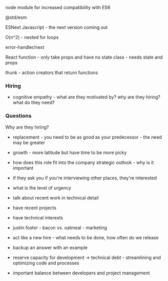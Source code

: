 node module for increased compatibility with ES6

@std/esm



ESNext Javascript - the next version coming out

O(n^2) - nested for loops


error-handler/next


React
function - only take props and have no state
class - needs state and props

thunk - action creators that return functions



### Hiring

- cognitive empathy - what are they motivated by? why are they hiring? what do they need?

### Questions

Why are they hiring?
- replacement - you need to be as good as your predecessor - the need may be greater
- growth - more latitude but have time to be more picky
- how does this role fit into the company strategic outlook - why is it important
- if they ask you if you're interviewing other places, they're interested
- what is the level of urgency

- talk about recent work in technical detail
- have recent projects
- have technical interests

- justin foster - bacon vs. oatmeal - marketing
- act like a new hire - what needs to be done, how often do we release
- backup an answer with an example

- reserve capacity for development -> technical debt - streamlining and optimizing code and processes

- important balance between developers and project management
